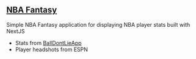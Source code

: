 ## [NBA Fantasy](https://nba-fantasy.tobyrushton.com)

Simple NBA Fantasy application for displaying NBA player stats built with NextJS

- Stats from [BallDontLieApp](https://github.com/ynnadkrap/balldontlie)
- Player headshots from ESPN
